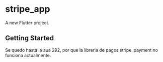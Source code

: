 # stripe_app

A new Flutter project.

## Getting Started

Se quedo hasta la aua 292, por que la libreria de pagos stripe_payment no funciona actualmente.
